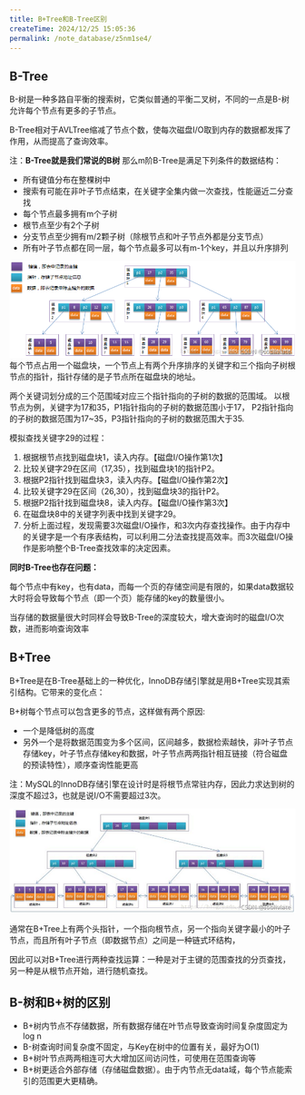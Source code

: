 ```yaml
---
title: B+Tree和B-Tree区别
createTime: 2024/12/25 15:05:36
permalink: /note_database/z5nm1se4/
---
```


## B-Tree
B-树是一种多路自平衡的搜索树，它类似普通的平衡二叉树，不同的一点是B-树允许每个节点有更多的子节点。

B-Tree相对于AVLTree缩减了节点个数，使每次磁盘I/O取到内存的数据都发挥了作用，从而提高了查询效率。

注：**B-Tree就是我们常说的B树**
那么m阶B-Tree是满足下列条件的数据结构：
- 所有键值分布在整棵树中
- 搜索有可能在非叶子节点结束，在关键字全集内做一次查找，性能逼近二分查找
- 每个节点最多拥有m个子树
- 根节点至少有2个子树
- 分支节点至少拥有m/2颗子树（除根节点和叶子节点外都是分支节点）
- 所有叶子节点都在同一层，每个节点最多可以有m-1个key，并且以升序排列

![b-tree.png](../../article_pic/b-tree.png)
每个节点占用一个磁盘块，一个节点上有两个升序排序的关键字和三个指向子树根节点的指针，指针存储的是子节点所在磁盘块的地址。

两个关键词划分成的三个范围域对应三个指针指向的子树的数据的范围域。 以根节点为例，关键字为17和35，P1指针指向的子树的数据范围小于17，
P2指针指向的子树的数据范围为17~35，P3指针指向的子树的数据范围大于35.

模拟查找关键字29的过程：
1. 根据根节点找到磁盘块1，读入内存。【磁盘I/O操作第1次】
2. 比较关键字29在区间（17,35），找到磁盘块1的指针P2。
3. 根据P2指针找到磁盘块3，读入内存。【磁盘I/O操作第2次】
4. 比较关键字29在区间（26,30），找到磁盘块3的指针P2。
5. 根据P2指针找到磁盘块8，读入内存。【磁盘I/O操作第3次】
6. 在磁盘块8中的关键字列表中找到关键字29。
7. 分析上面过程，发现需要3次磁盘I/O操作，和3次内存查找操作。由于内存中的关键字是一个有序表结构，可以利用二分法查找提高效率。而3次磁盘I/O操作是影响整个B-Tree查找效率的决定因素。

**同时B-Tree也存在问题：**

每个节点中有key，也有data，而每一个页的存储空间是有限的，如果data数据较大时将会导致每个节点（即一个页）能存储的key的数量很小。

当存储的数据量很大时同样会导致B-Tree的深度较大，增大查询时的磁盘I/O次数，进而影响查询效率

## B+Tree

B+Tree是在B-Tree基础上的一种优化，InnoDB存储引擎就是用B+Tree实现其索引结构。它带来的变化点：

B+树每个节点可以包含更多的节点，这样做有两个原因:
- 一个是降低树的高度
- 另外一个是将数据范围变为多个区间，区间越多，数据检索越快，非叶子节点存储key，叶子节点存储key和数据，叶子节点两两指针相互链接（符合磁盘的预读特性），顺序查询性能更高

注：MySQL的InnoDB存储引擎在设计时是将根节点常驻内存，因此力求达到树的深度不超过3，也就是说I/O不需要超过3次。

![b-tree.png](../../article_pic/b+tree.png)

通常在B+Tree上有两个头指针，一个指向根节点，另一个指向关键字最小的叶子节点，而且所有叶子节点（即数据节点）之间是一种链式环结构，

因此可以对B+Tree进行两种查找运算：一种是对于主键的范围查找的分页查找，另一种是从根节点开始，进行随机查找。

## B-树和B+树的区别
- B+树内节点不存储数据，所有数据存储在叶节点导致查询时间复杂度固定为log n
- B-树查询时间复杂度不固定，与Key在树中的位置有关，最好为O(1)
- B+树叶节点两两相连可大大增加区间访问性，可使用在范围查询等
- B+树更适合外部存储（存储磁盘数据）。由于内节点无data域，每个节点能索引的范围更大更精确。